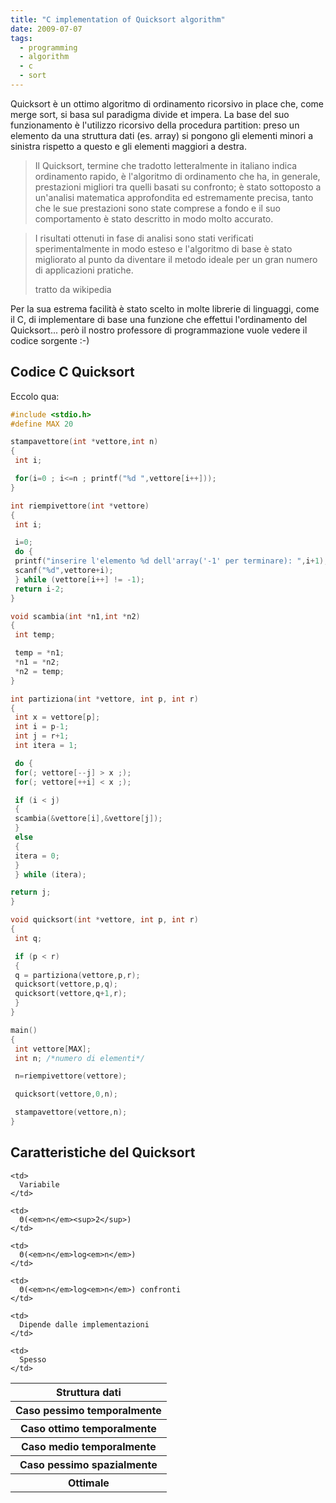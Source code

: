 ```yaml
---
title: "C implementation of Quicksort algorithm"
date: 2009-07-07
tags:
  - programming
  - algorithm
  - c
  - sort
---
```

Quicksort è un ottimo algoritmo di ordinamento ricorsivo in place che, come merge sort, si basa sul paradigma divide et impera. La base del suo funzionamento è l'utilizzo ricorsivo della procedura partition: preso un elemento da una struttura dati (es. array) si pongono gli elementi minori a sinistra rispetto a questo e gli elementi maggiori a destra.

> Il Quicksort, termine che tradotto letteralmente in italiano indica ordinamento rapido, è l'algoritmo di ordinamento che ha, in generale, prestazioni migliori tra quelli basati su confronto; è stato sottoposto a un'analisi matematica approfondita ed estremamente precisa, tanto che le sue prestazioni sono state comprese a fondo e il suo comportamento è stato descritto in modo molto accurato.
>

<!-- truncate -->

> I risultati ottenuti in fase di analisi sono stati verificati sperimentalmente in modo esteso e l'algoritmo di base è stato migliorato al punto da diventare il metodo ideale per un gran numero di applicazioni pratiche.
>
> tratto da wikipedia

Per la sua estrema facilità è stato scelto in molte librerie di linguaggi, come il C, di implementare di base una funzione che effettui l'ordinamento del Quicksort... però il nostro professore di programmazione vuole vedere il codice sorgente :-)

## Codice C Quicksort

Eccolo qua:

```c
#include <stdio.h>
#define MAX 20

stampavettore(int *vettore,int n)
{
 int i;

 for(i=0 ; i<=n ; printf("%d ",vettore[i++]));
}

int riempivettore(int *vettore)
{
 int i;

 i=0;
 do {
 printf("inserire l'elemento %d dell'array('-1' per terminare): ",i+1);
 scanf("%d",vettore+i);
 } while (vettore[i++] != -1);
 return i-2;
}

void scambia(int *n1,int *n2)
{
 int temp;

 temp = *n1;
 *n1 = *n2;
 *n2 = temp;
}

int partiziona(int *vettore, int p, int r)
{
 int x = vettore[p];
 int i = p-1;
 int j = r+1;
 int itera = 1;

 do {
 for(; vettore[--j] > x ;);
 for(; vettore[++i] < x ;);

 if (i < j)
 {
 scambia(&vettore[i],&vettore[j]);
 }
 else
 {
 itera = 0;
 }
 } while (itera);

return j;
}

void quicksort(int *vettore, int p, int r)
{
 int q;

 if (p < r)
 {
 q = partiziona(vettore,p,r);
 quicksort(vettore,p,q);
 quicksort(vettore,q+1,r);
 }
}

main()
{
 int vettore[MAX];
 int n; /*numero di elementi*/

 n=riempivettore(vettore);

 quicksort(vettore,0,n);

 stampavettore(vettore,n);
}
```

## Caratteristiche del Quicksort

<table border="0">
  <tr>
    <th>
      Struttura dati
    </th>

    <td>
      Variabile
    </td>
  </tr>

  <tr>
    <th>
      Caso pessimo temporalmente
    </th>

    <td>
      Θ(<em>n</em><sup>2</sup>)
    </td>
  </tr>

  <tr>
    <th>
      Caso ottimo temporalmente
    </th>

    <td>
      Θ(<em>n</em>log<em>n</em>)
    </td>
  </tr>

  <tr>
    <th>
      Caso medio temporalmente
    </th>

    <td>
      Θ(<em>n</em>log<em>n</em>) confronti
    </td>
  </tr>

  <tr>
    <th>
      Caso pessimo spazialmente
    </th>

    <td>
      Dipende dalle implementazioni
    </td>
  </tr>

  <tr>
    <th>
      Ottimale
    </th>

    <td>
      Spesso
    </td>
  </tr>
</table>
